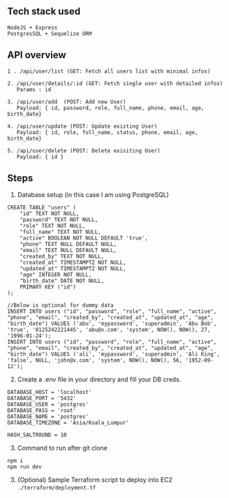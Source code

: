 ## Tech stack used
```
NodeJS + Express
PostgresSQL + Sequelize ORM
```

## API overview 
```
1 . /api/user/list (GET: Fetch all users list with minimal infos)

2. /api/user/details/:id (GET: Fetch single user with detailed infos)
   Params : id

3. /api/user/add  (POST: Add new User)
   Payload: { id, password, role, full_name, phone, email, age, birth_date}

4. /api/user/update (POST: Update existing User)
   Payload: { id, role, full_name, status, phone, email, age, birth_date}

5. /api/user/delete (POST: Delete exisiting User)
   Payload: { id }
```

## Steps
1. Database setup (in this case I am using PostgreSQL)
```
CREATE TABLE "users" (
	"id" TEXT NOT NULL,
	"password" TEXT NOT NULL,
	"role" TEXT NOT NULL,
	"full_name" TEXT NOT NULL,
	"active" BOOLEAN NOT NULL DEFAULT 'true',
	"phone" TEXT NULL DEFAULT NULL,
	"email" TEXT NULL DEFAULT NULL,
	"created_by" TEXT NOT NULL,
	"created_at" TIMESTAMPTZ NOT NULL,
	"updated_at" TIMESTAMPTZ NOT NULL,
	"age" INTEGER NOT NULL,
	"birth_date" DATE NOT NULL,
	PRIMARY KEY ("id")
);

//Below is optional for dummy data
INSERT INTO users ("id", "password", "role", "full_name", "active", "phone", "email", "created_by", "created_at", "updated_at", "age", "birth_date") VALUES ('abu', 'mypassword', 'superadmin', 'Abu Bob', 'true', '0125242221445', 'abu@x.com', 'system', NOW(), NOW(), 27, '1996-01-24');
INSERT INTO users ("id", "password", "role", "full_name", "active", "phone", "email", "created_by", "created_at", "updated_at", "age", "birth_date") VALUES ('ali', 'mypassword', 'superadmin', 'Ali King', 'false', NULL, 'john@x.com', 'system', NOW(), NOW(), 56, '1952-09-12');
```

2. Create a .env file in your directory and fill your DB creds.
```
DATABASE_HOST = 'localhost'
DATABASE_PORT = '5432'
DATABASE_USER = 'postgres'
DATABASE_PASS = 'root'
DATABASE_NAME = 'postgres'
DATABASE_TIMEZONE = 'Asia/Kuala_Lumpur'

HASH_SALTROUND = 10
```

3. Command to run after git clone
```
npm i
npm run dev
```

3. (Optional) Sample Terraform script  to deploy into EC2 `./terraform/deployment.tf`
  
